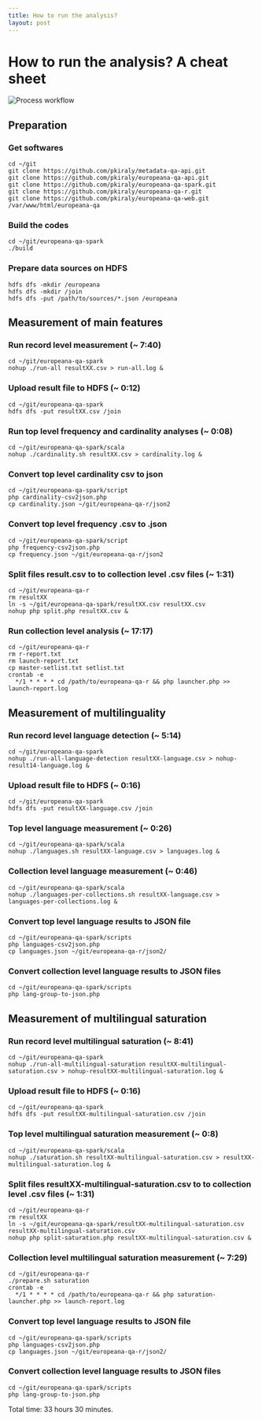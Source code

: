 ```yaml
---
title: How to run the analysis?
layout: post
---
```


# How to run the analysis? A cheat sheet

<img src="{{ site.url }}/img/process-workflow.png" class="big" title="Process workflow" alt="Process workflow" />


## Preparation

### Get softwares

```
cd ~/git
git clone https://github.com/pkiraly/metadata-qa-api.git
git clone https://github.com/pkiraly/europeana-qa-api.git
git clone https://github.com/pkiraly/europeana-qa-spark.git
git clone https://github.com/pkiraly/europeana-qa-r.git
git clone https://github.com/pkiraly/europeana-qa-web.git /var/www/html/europeana-qa
```

### Build the codes

```
cd ~/git/europeana-qa-spark
./build
```

### Prepare data sources on HDFS

```
hdfs dfs -mkdir /europeana
hdfs dfs -mkdir /join
hdfs dfs -put /path/to/sources/*.json /europeana
```

## Measurement of main features

### Run record level measurement (~ 7:40)

```
cd ~/git/europeana-qa-spark
nohup ./run-all resultXX.csv > run-all.log &
```

### Upload result file to HDFS (~ 0:12)

```
cd ~/git/europeana-qa-spark
hdfs dfs -put resultXX.csv /join
```

### Run top level frequency and cardinality analyses (~ 0:08)

```
cd ~/git/europeana-qa-spark/scala
nohup ./cardinality.sh resultXX.csv > cardinality.log &
```

### Convert top level cardinality csv to json

```
cd ~/git/europeana-qa-spark/script
php cardinality-csv2json.php
cp cardinality.json ~/git/europeana-qa-r/json2
```

### Convert top level frequency .csv to .json

```
cd ~/git/europeana-qa-spark/script
php frequency-csv2json.php
cp frequency.json ~/git/europeana-qa-r/json2
```

### Split files result.csv to to collection level .csv files (~ 1:31)

```
cd ~/git/europeana-qa-r
rm resultXX
ln -s ~/git/europeana-qa-spark/resultXX.csv resultXX.csv
nohup php split.php resultXX.csv &
```

### Run collection level analysis (~ 17:17)

```
cd ~/git/europeana-qa-r
rm r-report.txt
rm launch-report.txt
cp master-setlist.txt setlist.txt
crontab -e
  */1 * * * * cd /path/to/europeana-qa-r && php launcher.php >> launch-report.log
```

## Measurement of multilinguality

### Run record level language detection (~ 5:14)

```
cd ~/git/europeana-qa-spark
nohup ./run-all-language-detection resultXX-language.csv > nohup-result14-language.log &
```

### Upload result file to HDFS (~ 0:16)

```
cd ~/git/europeana-qa-spark
hdfs dfs -put resultXX-language.csv /join
```

### Top level language measurement (~ 0:26)

```
cd ~/git/europeana-qa-spark/scala
nohup ./languages.sh resultXX-language.csv > languages.log &
```

### Collection level language measurement (~ 0:46)

```
cd ~/git/europeana-qa-spark/scala
nohup ./languages-per-collections.sh resultXX-language.csv > languages-per-collections.log &
```

### Convert top level language results to JSON file

```
cd ~/git/europeana-qa-spark/scripts
php languages-csv2json.php
cp languages.json ~/git/europeana-qa-r/json2/
```

### Convert collection level language results to JSON files

```
cd ~/git/europeana-qa-spark/scripts
php lang-group-to-json.php 
```

## Measurement of multilingual saturation

### Run record level multilingual saturation (~ 8:41)

```
cd ~/git/europeana-qa-spark
nohup ./run-all-multilingual-saturation resultXX-multilingual-saturation.csv > nohup-resultXX-multilingual-saturation.log &
```

### Upload result file to HDFS (~ 0:16)

```
cd ~/git/europeana-qa-spark
hdfs dfs -put resultXX-multilingual-saturation.csv /join
```

### Top level multilingual saturation measurement (~ 0:8)

```
cd ~/git/europeana-qa-spark/scala
nohup ./saturation.sh resultXX-multilingual-saturation.csv > resultXX-multilingual-saturation.log &
```

### Split files resultXX-multilingual-saturation.csv to to collection level .csv files (~ 1:31)

```
cd ~/git/europeana-qa-r
rm resultXX
ln -s ~/git/europeana-qa-spark/resultXX-multilingual-saturation.csv resultXX-multilingual-saturation.csv
nohup php split-saturation.php resultXX-multilingual-saturation.csv &
```

### Collection level multilingual saturation measurement (~ 7:29)

```
cd ~/git/europeana-qa-r
./prepare.sh saturation
crontab -e
  */1 * * * * cd /path/to/europeana-qa-r && php saturation-launcher.php >> launch-report.log
```

### Convert top level language results to JSON file

```
cd ~/git/europeana-qa-spark/scripts
php languages-csv2json.php
cp languages.json ~/git/europeana-qa-r/json2/
```

### Convert collection level language results to JSON files

```
cd ~/git/europeana-qa-spark/scripts
php lang-group-to-json.php 
```

Total time: 33 hours 30 minutes.
